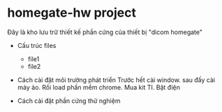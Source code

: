 # homegate-hw project
Đây là kho lưu trữ thiết kế phần cứng của thiết bị "dicom homegate"

- Cấu trúc files
	- file1
	- file2
- Cách cài đặt môi trường phát triển
	Trước hết cài window. sau đấy cài máy ảo. Rồi load phần mềm chrome. Mua kit TI. Bật điện
	
- Cách cài đặt phần cứng thử nghiệm
	
